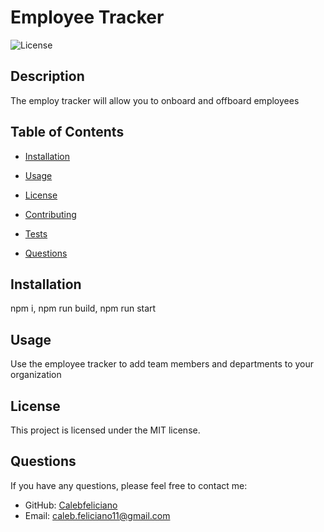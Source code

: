 # Employee Tracker

![License](https://img.shields.io/badge/License-MIT-blue.svg)

## Description
The employ tracker will allow you to onboard and offboard employees

## Table of Contents
* [Installation](#installation)
* [Usage](#usage)

* [License](#license)

* [Contributing](#contributing)
* [Tests](#tests)
* [Questions](#questions)

## Installation
npm i, npm run build, npm run start

## Usage
Use the employee tracker to add team members and departments to your organization

## License

This project is licensed under the MIT license.


## Questions
If you have any questions, please feel free to contact me:
* GitHub: [Calebfeliciano](https://github.com/Calebfeliciano)
* Email: caleb.feliciano11@gmail.com
